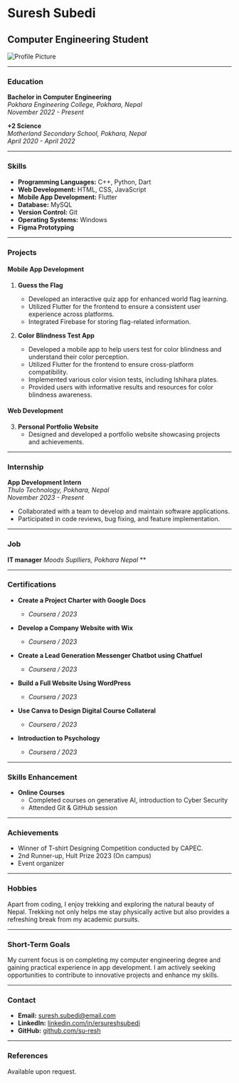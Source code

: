 # Suresh Subedi
## Computer Engineering Student

![Profile Picture](https://postimg.cc/0r8YHyS7)

---

### Education

**Bachelor in Computer Engineering**  
*Pokhara Engineering College, Pokhara, Nepal*  
*November 2022 - Present*

**+2 Science**  
*Motherland Secondary School, Pokhara, Nepal*  
*April 2020 - April 2022*

---

### Skills

- **Programming Languages:** C++, Python, Dart
- **Web Development:** HTML, CSS, JavaScript
- **Mobile App Development:** Flutter
- **Database:** MySQL
- **Version Control:** Git
- **Operating Systems:** Windows
- **Figma Prototyping**

---

### Projects

#### Mobile App Development

1. **Guess the Flag**
   - Developed an interactive quiz app for enhanced world flag learning.
   - Utilized Flutter for the frontend to ensure a consistent user experience across platforms.
   - Integrated Firebase for storing flag-related information.

2. **Color Blindness Test App**
   - Developed a mobile app to help users test for color blindness and understand their color perception.
   - Utilized Flutter for the frontend to ensure cross-platform compatibility.
   - Implemented various color vision tests, including Ishihara plates.
   - Provided users with informative results and resources for color blindness awareness.

#### Web Development

3. **Personal Portfolio Website**
   - Designed and developed a portfolio website showcasing projects and achievements.

---

### Internship

**App Development Intern**  
*Thulo Technology, Pokhara, Nepal*  
*November 2023 - Present*

- Collaborated with a team to develop and maintain software applications.
- Participated in code reviews, bug fixing, and feature implementation.

---
### Job

**IT manager**
*Moods Suplliers, Pokhara Nepal*
**

---

### Certifications

- **Create a Project Charter with Google Docs**
  - *Coursera / 2023*

- **Develop a Company Website with Wix**
  - *Coursera / 2023*

- **Create a Lead Generation Messenger Chatbot using Chatfuel**
  - *Coursera / 2023*

- **Build a Full Website Using WordPress**
  - *Coursera / 2023*

- **Use Canva to Design Digital Course Collateral**
  - *Coursera / 2023*

- **Introduction to Psychology**
  - *Coursera / 2023*

---

### Skills Enhancement

- **Online Courses**
  - Completed courses on generative AI, introduction to Cyber Security
  - Attended Git & GitHub session

---

### Achievements

- Winner of T-shirt Designing Competition conducted by CAPEC.
- 2nd Runner-up, Hult Prize 2023 (On campus)
- Event organizer

---

### Hobbies

Apart from coding, I enjoy trekking and exploring the natural beauty of Nepal. Trekking not only helps me stay physically active but also provides a refreshing break from my academic pursuits.

---

### Short-Term Goals

My current focus is on completing my computer engineering degree and gaining practical experience in app development. I am actively seeking opportunities to contribute to innovative projects and enhance my skills.


---

### Contact

- **Email:** suresh.subedi@email.com
- **LinkedIn:** [linkedin.com/in/ersureshsubedi](https://www.linkedin.com/in/ersureshsubedi/)
- **GitHub:** [github.com/su-resh](https://github.com/su-resh)

---

### References

Available upon request.
